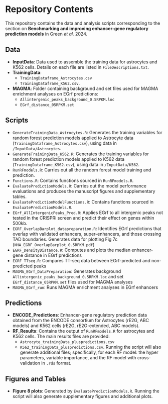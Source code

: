 # Repository Contents

This repository contains the data and analysis scripts corresponding to the section on **Benchmarking and improving enhancer-gene regulatory prediction models** in Green *et al.* 2024.

## Data

- **InputData**: Data used to assemble the training data for astrocytes and K562 cells. Details on each file are listed in `FileDescriptions.txt`.
- **TrainingData**: 
  - `TrainingDataframe_Astrocytes.csv`
  - `TrainingDataframe_K562.csv`.
- **MAGMA**: Folder containing background and set files used for MAGMA enrichment analyses on EGrf predictions:
  - `Allintergenic_peaks_background_0.5RPKM.loc`
  - `EGrf_distance_05RPKM.set`
	 	  

## Scripts

- `GenerateTrainingData_Astrocytes.R`: Generates the training variables for random forest prediction models applied to Astrocyte data (`TrainingDataframe_Astrocytes.csv`), using data in `/InputData/Astrocytes`.
- `GenerateTrainingData_K562.R`: Generates the training variables for random forest prediction models applied to K562 data (`TrainingDataframe_K562.csv`), using data in `/InputData/K562`.
- `RunRFmodels.R`: Carries out all the random forest model training and prediction.
- `Functions.R`: Contains functions sourced in `RunRFmodels.R`.
- `EvaluatePredictionModels.R`: Carries out the model performance evaluations and produces the manuscript figures and supplementary tables.
- `EvaluatePredictionModelFunctions.R`: Contains functions sourced in `EvaluatePredictionModels.R`.
- `EGrf_AllIntergenicPeaks_Pred.R`: Applies EGrf to all intergenic peaks not tested in the CRISPRi screen and predict their effect on genes within 500kb.
- `EGRF_OverlapBarplot_datapreparation.R`: Identifies EGrf predictions that overlap with validated enhancers, super-enhancers, and those crossing TAD boundaries. Generates data for plotting Fig 7c (`NHA_EGRF_OverlapBarplot_0.5RPKM.pdf`)
- `EGRF_DensityDistance.R`: Computes and plots the median enhancer-gene distance in EGrf predictions 
- `EGRF_TTseq.R`: Compares TT-seq data between EGrf-predicted and non-predicted peaks
- `MAGMA_EGrf_DataPreparation`: Generates background `Allintergenic_peaks_background_0.5RPKM.loc` and set `EGrf_distance_05RPKM.set` files used for MAGMA analyses
- `MAGMA_EGrf_run`: Runs MAGMA enrichment analyses in EGrf enhancers

## Predictions

- **ENCODE_Predictions**: Enhancer-gene regulatory prediction data obtained from the ENCODE consortium for Astrocytes (rE2G, ABC models) and K562 cells (rE2G, rE2G-extended, ABC models).
- **RF_Results**: Contains the output of `RunRFmodels.R` for astrocytes and K562 cells. The main results files are provided:
  - `Astrocyte_trainingData_pluspredictions.csv`
  - `K562_trainingData_pluspredictions.csv`. 
  Running the script will also generate additional files; specifically, for each RF model: the hyper parameters, variable importance, and the RF model with cross-validation in `.rds` format.

## Figures and Tables

- **Figure 8 plots**: Generated by `EvaluatePredictionModels.R`. Running the script will also generate supplementary figures and additional plots.
